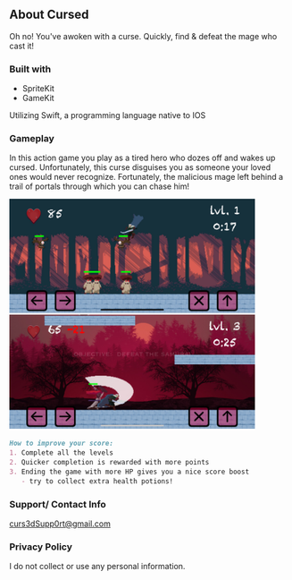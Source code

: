 ## About Cursed

Oh no! You've awoken with a curse. Quickly, find & defeat the mage who cast it!

### Built with 
* SpriteKit 
* GameKit

Utilizing Swift, a programming language native to IOS 

### Gameplay
In this action game you play as a tired hero who dozes off and wakes up cursed. Unfortunately, this curse 
disguises you as someone your loved ones would never recognize. Fortunately, the malicious mage left behind
a trail of portals through which you can chase him! 

<img src="Images/lvl1.jpeg" width="440" height="204" >
<img src="Images/lvl3.jpeg" width="440" height="204" >

```markdown
How to improve your score: 
1. Complete all the levels
2. Quicker completion is rewarded with more points
3. Ending the game with more HP gives you a nice score boost
   - try to collect extra health potions!
```
### Support/ Contact Info
curs3dSupp0rt@gmail.com

### Privacy Policy 
I do not collect or use any personal information. 

